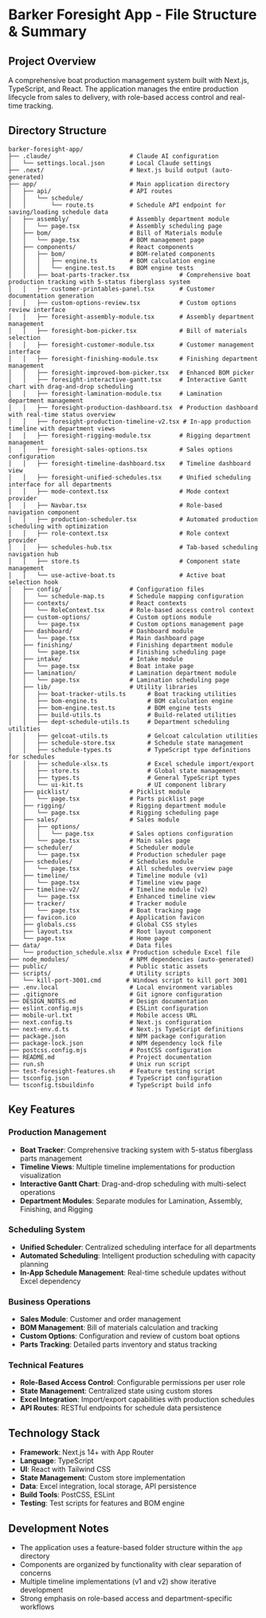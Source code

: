 # Barker Foresight App - File Structure & Summary

## Project Overview
A comprehensive boat production management system built with Next.js, TypeScript, and React. The application manages the entire production lifecycle from sales to delivery, with role-based access control and real-time tracking.

## Directory Structure

```
barker-foresight-app/
├── .claude/                      # Claude AI configuration
│   └── settings.local.json       # Local Claude settings
├── .next/                        # Next.js build output (auto-generated)
├── app/                          # Main application directory
│   ├── api/                      # API routes
│   │   └── schedule/
│   │       └── route.ts          # Schedule API endpoint for saving/loading schedule data
│   ├── assembly/                 # Assembly department module
│   │   └── page.tsx              # Assembly scheduling page
│   ├── bom/                      # Bill of Materials module
│   │   └── page.tsx              # BOM management page
│   ├── components/               # React components
│   │   ├── bom/                  # BOM-related components
│   │   │   ├── engine.ts         # BOM calculation engine
│   │   │   └── engine.test.ts    # BOM engine tests
│   │   ├── boat-parts-tracker.tsx              # Comprehensive boat production tracking with 5-status fiberglass system
│   │   ├── customer-printables-panel.tsx       # Customer documentation generation
│   │   ├── custom-options-review.tsx           # Custom options review interface
│   │   ├── foresight-assembly-module.tsx       # Assembly department management
│   │   ├── foresight-bom-picker.tsx            # Bill of materials selection
│   │   ├── foresight-customer-module.tsx       # Customer management interface
│   │   ├── foresight-finishing-module.tsx      # Finishing department management
│   │   ├── foresight-improved-bom-picker.tsx   # Enhanced BOM picker
│   │   ├── foresight-interactive-gantt.tsx     # Interactive Gantt chart with drag-and-drop scheduling
│   │   ├── foresight-lamination-module.tsx     # Lamination department management
│   │   ├── foresight-production-dashboard.tsx  # Production dashboard with real-time status overview
│   │   ├── foresight-production-timeline-v2.tsx # In-app production timeline with department views
│   │   ├── foresight-rigging-module.tsx        # Rigging department management
│   │   ├── foresight-sales-options.tsx         # Sales options configuration
│   │   ├── foresight-timeline-dashboard.tsx    # Timeline dashboard view
│   │   ├── foresight-unified-schedules.tsx     # Unified scheduling interface for all departments
│   │   ├── mode-context.tsx                    # Mode context provider
│   │   ├── Navbar.tsx                          # Role-based navigation component
│   │   ├── production-scheduler.tsx            # Automated production scheduling with optimization
│   │   ├── role-context.tsx                    # Role context provider
│   │   ├── schedules-hub.tsx                   # Tab-based scheduling navigation hub
│   │   ├── store.ts                            # Component state management
│   │   └── use-active-boat.ts                  # Active boat selection hook
│   ├── config/                   # Configuration files
│   │   └── schedule-map.ts       # Schedule mapping configuration
│   ├── contexts/                 # React contexts
│   │   └── RoleContext.tsx       # Role-based access control context
│   ├── custom-options/           # Custom options module
│   │   └── page.tsx              # Custom options management page
│   ├── dashboard/                # Dashboard module
│   │   └── page.tsx              # Main dashboard page
│   ├── finishing/                # Finishing department module
│   │   └── page.tsx              # Finishing scheduling page
│   ├── intake/                   # Intake module
│   │   └── page.tsx              # Boat intake page
│   ├── lamination/               # Lamination department module
│   │   └── page.tsx              # Lamination scheduling page
│   ├── lib/                      # Utility libraries
│   │   ├── boat-tracker-utils.ts      # Boat tracking utilities
│   │   ├── bom-engine.ts              # BOM calculation engine
│   │   ├── bom-engine.test.ts         # BOM engine tests
│   │   ├── build-utils.ts             # Build-related utilities
│   │   ├── dept-schedule-utils.ts     # Department scheduling utilities
│   │   ├── gelcoat-utils.ts           # Gelcoat calculation utilities
│   │   ├── schedule-store.tsx         # Schedule state management
│   │   ├── schedule-types.ts          # TypeScript type definitions for schedules
│   │   ├── schedule-xlsx.ts           # Excel schedule import/export
│   │   ├── store.ts                   # Global state management
│   │   ├── types.ts                   # General TypeScript types
│   │   └── ui-kit.ts                  # UI component library
│   ├── picklist/                 # Picklist module
│   │   └── page.tsx              # Parts picklist page
│   ├── rigging/                  # Rigging department module
│   │   └── page.tsx              # Rigging scheduling page
│   ├── sales/                    # Sales module
│   │   ├── options/
│   │   │   └── page.tsx          # Sales options configuration
│   │   └── page.tsx              # Main sales page
│   ├── scheduler/                # Scheduler module
│   │   └── page.tsx              # Production scheduler page
│   ├── schedules/                # Schedules module
│   │   └── page.tsx              # All schedules overview page
│   ├── timeline/                 # Timeline module (v1)
│   │   └── page.tsx              # Timeline view page
│   ├── timeline-v2/              # Timeline module (v2)
│   │   └── page.tsx              # Enhanced timeline view
│   ├── tracker/                  # Tracker module
│   │   └── page.tsx              # Boat tracking page
│   ├── favicon.ico               # Application favicon
│   ├── globals.css               # Global CSS styles
│   ├── layout.tsx                # Root layout component
│   └── page.tsx                  # Home page
├── data/                         # Data files
│   └── production_schedule.xlsx # Production schedule Excel file
├── node_modules/                 # NPM dependencies (auto-generated)
├── public/                       # Public static assets
├── scripts/                      # Utility scripts
│   └── kill-port-3001.cmd       # Windows script to kill port 3001
├── .env.local                    # Local environment variables
├── .gitignore                    # Git ignore configuration
├── DESIGN_NOTES.md               # Design documentation
├── eslint.config.mjs             # ESLint configuration
├── mobile-url.txt                # Mobile access URL
├── next.config.ts                # Next.js configuration
├── next-env.d.ts                 # Next.js TypeScript definitions
├── package.json                  # NPM package configuration
├── package-lock.json             # NPM dependency lock file
├── postcss.config.mjs            # PostCSS configuration
├── README.md                     # Project documentation
├── run.sh                        # Unix run script
├── test-foresight-features.sh    # Feature testing script
├── tsconfig.json                 # TypeScript configuration
└── tsconfig.tsbuildinfo          # TypeScript build info
```

## Key Features

### Production Management
- **Boat Tracker**: Comprehensive tracking system with 5-status fiberglass parts management
- **Timeline Views**: Multiple timeline implementations for production visualization
- **Interactive Gantt Chart**: Drag-and-drop scheduling with multi-select operations
- **Department Modules**: Separate modules for Lamination, Assembly, Finishing, and Rigging

### Scheduling System
- **Unified Scheduler**: Centralized scheduling interface for all departments
- **Automated Scheduling**: Intelligent production scheduling with capacity planning
- **In-App Schedule Management**: Real-time schedule updates without Excel dependency

### Business Operations
- **Sales Module**: Customer and order management
- **BOM Management**: Bill of materials calculation and tracking
- **Custom Options**: Configuration and review of custom boat options
- **Parts Tracking**: Detailed parts inventory and status tracking

### Technical Features
- **Role-Based Access Control**: Configurable permissions per user role
- **State Management**: Centralized state using custom stores
- **Excel Integration**: Import/export capabilities with production schedules
- **API Routes**: RESTful endpoints for schedule data persistence

## Technology Stack
- **Framework**: Next.js 14+ with App Router
- **Language**: TypeScript
- **UI**: React with Tailwind CSS
- **State Management**: Custom store implementation
- **Data**: Excel integration, local storage, API persistence
- **Build Tools**: PostCSS, ESLint
- **Testing**: Test scripts for features and BOM engine

## Development Notes
- The application uses a feature-based folder structure within the `app` directory
- Components are organized by functionality with clear separation of concerns
- Multiple timeline implementations (v1 and v2) show iterative development
- Strong emphasis on role-based access and department-specific workflows